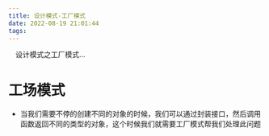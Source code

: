 ```yaml
---
title: 设计模式-工厂模式
date: 2022-08-19 21:01:44
tags:
---
```


<p>
&ensp;&ensp;设计模式之工厂模式...
</p>

<!-- more -->

# 工场模式
- 当我们需要不停的创建不同的对象的时候，我们可以通过封装接口，然后调用函数返回不同的类型的对象，这个时候我们就需要工厂模式帮我们处理此问题





